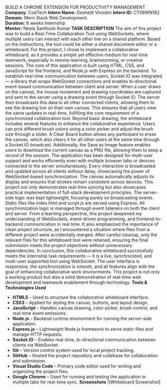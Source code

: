BUILD A CHROME EXTENSION FOR PRODUCTIVITY MANAGEMENT
**Company**: CodTech
**Intern Name:** Deshetti Vinodini
**Intern ID:** CT08WN182
**Domain:** Mern Stack Web Development.  
**Duration:** 8 weeks Internship  
**Mentor:**  Neela Santhosh Kumar 
**TASK DESCRIPTION**
The aim of this project was to build a Real-Time Collaboration Tool using WebSockets, where multiple users can interact with each other live on a shared platform. Based on the instructions, the tool could be either a shared document editor or a whiteboard. For this project, I chose to implement a collaborative whiteboard, as it provides a simple yet effective medium for real-time teamwork, especially in remote learning, brainstorming, or creative sessions.
The core of this application is built using HTML, CSS, and JavaScript for the frontend, and Node.js with Express on the backend. To establish real-time communication between users, Socket.IO was integrated — a library that wraps WebSocket connections and enables bi-directional event-based communication between client and server.
When a user draws on the canvas, the mouse movement and drawing coordinates are captured and sent to the server using a drawing event through Socket.IO. The server then broadcasts this data to all other connected clients, allowing them to see the drawing live on their own canvas. This ensures that all users view the same updates in real-time, fulfilling the core requirement of a synchronized collaboration tool.
Beyond basic drawing, the whiteboard includes several features to enhance the collaborative experience. Users can pick different brush colors using a color picker and adjust the brush size through a slider. A Clear Board button allows any participant to erase the canvas, which also clears it for all other users at the same time through a Socket.IO broadcast. Additionally, the Save as Image feature enables users to download the current canvas as a PNG file, allowing them to keep a record of the session.
The application has been designed for multi-user support and works efficiently even with multiple browser tabs or devices connected to the server simultaneously. Every interaction is broadcasted and updated across all clients without delay, showcasing the power of WebSocket-based synchronization. The canvas automatically adjusts its display and ensures that strokes remain consistent across devices.
This project not only demonstrates real-time syncing but also showcases practical implementation of full-stack development principles. The server-side logic was kept lightweight, focusing purely on broadcasting events. Static files like index.html and script.js are served using Express. All synchronization logic is managed through event listeners on both the client and server.
From a learning perspective, this project deepened my understanding of WebSockets, event-driven programming, and frontend-to-backend communication in real time. It also emphasized the importance of clean project structure, as I encountered a situation where files from a different project were accidentally merged. After careful cleanup, only the relevant files for this whiteboard tool were retained, ensuring the final submission meets the project objectives without unnecessary dependencies.
In conclusion, this collaborative whiteboard successfully meets the internship task requirements — it is a live, synchronized, and multi-user supported tool using WebSocket. The user interface is responsive, the synchronization is smooth, and all features align with the goal of enhancing collaborative work environments. This project is not only a working product but also a solid demonstration of real-time web development and teamwork enablement through technology.
**Tools & Technologies Used**
- **HTML5** – Used to structure the collaborative whiteboard interface.
- **CSS3** – Applied for styling the canvas, buttons, and layout design.
- **JavaScript** – Handles canvas drawing, color picker, brush control, and real-time event emissions.
- **Node.js** – Backend runtime environment for running the server-side application.
- **Express.js** – Lightweight Node.js framework to serve static files and manage HTTP requests.
- **Socket.IO** – Enables real-time, bi-directional communication between clients via WebSocket.
- **Git** – Version control system used for local project tracking.
- **GitHub** – Hosted the project repository and codebase for collaboration and submission.
- **Visual Studio Code** – Primary code editor used for writing and organizing the project files.
- **Google Chrome** – Used for running and testing the application in multiple tabs for real-time sync.
  **Screenshots**
  ![Whiteboard Screenshot]
